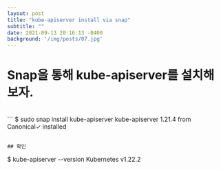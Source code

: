```yaml
---
layout: post
title: "kube-apiserver install via snap"
subtitle: ""
date: 2021-09-13 20:16:13 -0400
background: '/img/posts/07.jpg'
---
```

# Snap을 통해 kube-apiserver를 설치해 보자.
<br>
```
$ sudo snap install kube-apiserver
kube-apiserver 1.21.4 from Canonical✓ installed

```

## 확인
```
$ kube-apiserver --version
Kubernetes v1.22.2

```
